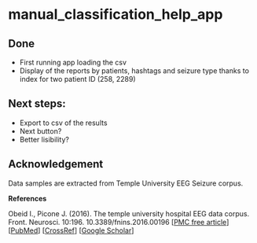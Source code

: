 # manual_classification_help_app

## Done
- First running app loading the csv
- Display of the reports by patients, hashtags and seizure type thanks to index for two patient ID (258, 2289)

## Next steps:
- Export to csv of the results
- Next button?
- Better lisibility?

## Acknowledgement
Data samples are extracted from Temple University EEG Seizure corpus.

**References**

Obeid I., Picone J. (2016). The temple university hospital EEG data corpus. Front. Neurosci. 10:196. 10.3389/fnins.2016.00196 [[PMC free article](https://www.ncbi.nlm.nih.gov/pmc/articles/PMC4865520/)] [[PubMed](https://pubmed.ncbi.nlm.nih.gov/27242402/)] [[CrossRef](https://www.frontiersin.org/articles/10.3389/fnins.2016.00196/full)] [[Google Scholar](https://scholar.google.com/scholar_lookup?journal=Front.+Neurosci.&title=The+temple+university+hospital+EEG+data+corpus&author=I.+Obeid&author=J.+Picone&volume=10&publication_year=2016&pages=196&pmid=27242402&doi=10.3389/fnins.2016.00196&)]
